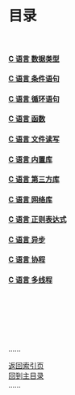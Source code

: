 # 目录

<br />

#### [C 语言 数据类型](datetype/Readme.md)

#### [C 语言 条件语句](condition/Readme.md)

#### [C 语言 循环语句](loop/Readme.md)

#### [C 语言 函数](function/Readme.md)

#### [C 语言 文件读写](file_io/Readme.md)

#### [C 语言 内置库](common_built-in_Libraries/Readme.md)

#### [C 语言 第三方库](common_third_party_libraries/Readme.md)

#### [C 语言 网络库](network_libraries/Readme.md)

#### [C 语言 正则表达式](regular_expression/Readme.md)

#### [C 语言 异步](asyncio/Readme.md)

#### [C 语言 协程](coroutines/Readme.md)

#### [C 语言 多线程](multithreading/Readme.md)

<br />
<br />
<br />
<br />
<br />

......

[返回索引页](Readme.md)  
[回到主目录](../README.md)   
......    

